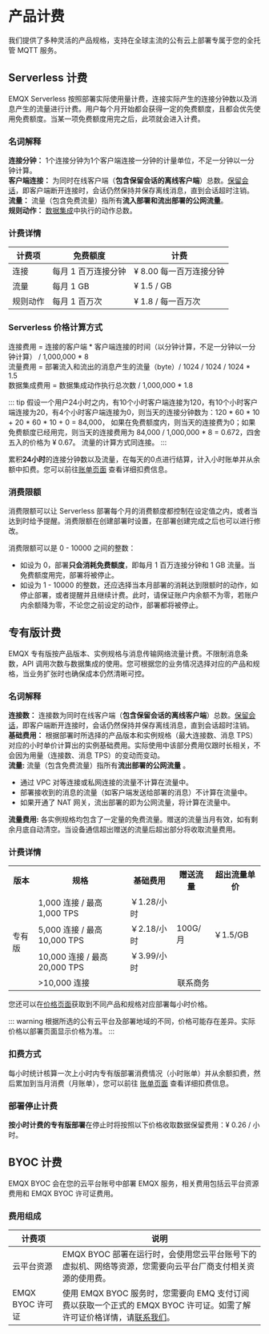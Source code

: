 # 产品计费

我们提供了多种灵活的产品规格，支持在全球主流的公有云上部署专属于您的全托管 MQTT 服务。

## Serverless 计费

EMQX Serverless 按照部署实际使用量计费，连接实际产生的连接分钟数以及消息产生的流量进行计费。用户每个月开始都会获得一定的免费额度，且都会优先使用免费额度。当某一项免费额度用完之后，此项就会进入计费。


### 名词解释

**连接分钟：** 1个连接分钟为1个客户端连接一分钟的计量单位，不足一分钟以一分钟计算。<br />
**客户端连接：** 为同时在线客户端（**包含保留会话的离线客户端**）总数。[保留会话](https://www.emqx.com/zh/blog/mqtt-session)，即客户端断开连接时，会话仍然保持并保存离线消息，直到会话超时注销。<br />
**流量：** 流量（包含免费流量）指所有**流入部署和流出部署的公网流量**。<br />
**规则动作：** [数据集成](../data_integration/introduction.md)中执行的动作总数。


### 计费详情

| **计费项**         | **免费额度**                | **计费**           |
| -------------------- | ----------------------- | ------------------|
| 连接       | 每月 1 百万连接分钟      | ¥ 8.00 每一百万连接分钟                                |
| 流量     | 每月 1 GB           | ¥ 1.5 / GB                         |
| 规则动作     | 每月 1 百万次           | ¥ 1.8 / 每一百万次                         |


### Serverless 价格计算方式

连接费用 = 连接的客户端 * 客户端连接的时间（以分钟计算，不足一分钟以一分钟计算） / 1,000,000 *  8 <br/>
流量费用 = 部署流入和流出的消息产生的流量（byte）/ 1024 / 1024 / 1024 * 1.5 <br />
数据集成费用 = 数据集成动作执行总次数 / 1,000,000 *  1.8


::: tip
假设一个用户24小时之内，有10个小时客户端连接为120，有10个小时客户端连接为20，有4个小时客户端连接为0，则当天的连接分钟数为：120 * 60 * 10 + 20 * 60 * 10 + 0 = 84,000， 如果在免费额度内，则当天的连接费为0；如果免费额度已经用完，则当天的连接费用为 84,000 / 1,000,000 * 8 = 0.672，四舍五入的价格为 ¥ 0.67。
流量的计算方式同连接。
:::

累积**24小时**的连接分钟数以及流量，在每天的0点进行结算，计入小时账单并从余额中扣费。您可以前往[账单页面](../billing/overview.md) 查看详细扣费信息。

### 消费限额
消费限额可以让 Serverless 部署每个月的消费额度都控制在设定值之内，或者当达到时给予提醒。消费限额在创建部署时设置，在部署创建完成之后也可以进行修改。

消费限额可以是 0 - 10000 之间的整数：
- 如设为 0，部署**只会消耗免费额度**，即每月 1 百万连接分钟和 1 GB 流量。当免费额度用完，部署将被停止。
- 如设为 1 - 10000 的整数，还应选择当本月部署的消耗达到限额时的动作，如停止部署，或者提醒并且继续计费。此时，请保证账户内余额不为零，若账户内余额降为零，不论您之前设定的动作，部署都将被停止。

## 专有版计费

EMQX 专有版按产品版本、实例规格与消息传输网络流量计费。不限制消息条数，API 调用次数与数据集成的使用。您可根据您的业务情况选择对应的产品和规格，当业务扩张时也确保成本仍然清晰可控。

### 名词解释

**连接数：** 连接数为同时在线客户端（**包含保留会话的离线客户端**）总数。[保留会话](https://www.emqx.com/zh/blog/mqtt-session)，即客户端断开连接时，会话仍然保持并保存离线消息，直到会话超时注销。<br />
**基础费用：** 根据部署时所选择的产品版本和实例规格（最大连接数、消息 TPS）对应的小时单价计算出的实例基础费用。实际使用中该部分费用仅跟时长相关，不会因为用量（连接数、消息 TPS）的变动而变动。<br />
**流量:** 流量（包含免费流量）指所有**流出部署的公网流量** 。
   - 通过 VPC 对等连接或私网连接的流量不计算在流量中。
   - 部署接收到的消息的流量（如客户端发送给部署的消息）不计算在流量中。
   - 如果开通了 NAT 网关，流出部署的即为公网流量，将计算在流量中。

**流量费用:** 各实例规格均包含了一定量的免费流量。赠送的流量当月有效，如有剩余月底自动清空。当设备通信超出赠送的流量后超出部分将收取流量费用。

### 计费详情
<table>
   <tr>
      <th>版本</th>
      <th>规格</th>
      <th>基础费用</th>
      <th>赠送流量</th>
      <th>超出流量单价</th>
   </tr>
   <tr>
      <td rowspan="4">专有版</td>
      <td>1,000 连接 / 最高 1,000 TPS</td>
      <td>￥1.28/小时</td>
      <td rowspan="3">100G/月</td>
      <td rowspan="3">￥1.5/GB</td>
   </tr>
   <tr>
      <td>5,000 连接 / 最高 10,000 TPS</td>
      <td>￥2.18/小时</td>
   </tr>
   <tr>
      <td>10,000 连接 / 最高 20,000 TPS</td>
      <td>￥3.99/小时</td>
   </tr>
   <tr>
      <td>>10,000 连接</td>
      <td colspan="3" align="center">联系商务</td>
   </tr>
</table>


您还可以在[价格页面](https://www.emqx.com/zh/pricing)获取到不同产品和规格对应部署每小时价格。

::: warning
根据所选的公有云平台及部署地域的不同，价格可能存在差异。实际价格以部署页面显示价格为准。
:::

### 扣费方式

每小时统计核算一次上小时内专有版部署消费情况（小时账单）并从余额扣费，然后累加到当月消费（月账单），您可以前往 [账单页面](../billing/overview.md) 查看详细扣费信息。


### 部署停止计费
**按小时计费的专有版部署**在停止时将按照以下价格收取数据保留费用：¥ 0.26 / 小时。

## BYOC 计费

EMQX BYOC 会在您的云平台账号中部署 EMQX 服务，相关费用包括云平台资源费用和 EMQX BYOC 许可证费用。

### 费用组成

| **计费项**             | **说明**                                                                                                                                |
|---------------------|---------------------------------------------------------------------------------------------------------------------------------------|
| 云平台资源               | EMQX BYOC 部署在运行时，会使用您云平台账号下的虚拟机、网络等资源，您需要向云平台厂商支付相关资源的使用费。                                                                      |
| EMQX BYOC 许可证 | 使用 EMQX BYOC 服务时，您需要向 EMQ 支付订阅费以获取一个正式的 EMQX BYOC 许可证。如需了解许可证价格详情，请[联系我们](https://www.emqx.com/zh/contact?product=cloud)。 |